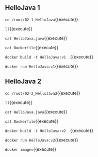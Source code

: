 <br>


## HelloJava 1

`cd /root/02-1_HelloJava`{{execute}}

`ll`{{execute}}

`cat HelloJava.java`{{execute}}

`cat Dockerfile`{{execute}}

`docker build -t HelloJava:v1 .`{{execute}}

`docker run HelloJava:v1`{{execute}}


## HelloJava 2

`cd /root/02-2_HelloJava2`{{execute}}

`ll`{{execute}}

`cat HelloJava.java`{{execute}}

`cat Dockerfile`{{execute}}

`docker build -t HelloJava:v2 .`{{execute}}

`docker run HelloJava:v2`{{execute}}

`docker images`{{execute}}
